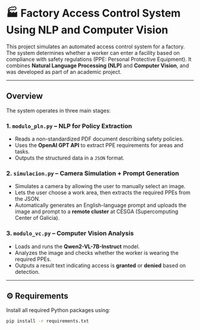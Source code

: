 # 🏭 Factory Access Control System Using NLP and Computer Vision

This project simulates an automated access control system for a factory. The system determines whether a worker can enter a facility based on compliance with safety regulations (PPE: Personal Protective Equipment). It combines **Natural Language Processing (NLP)** and **Computer Vision**, and was developed as part of an academic project.

---

## Overview

The system operates in three main stages:

### 1. `modulo_pln.py` – NLP for Policy Extraction
- Reads a non-standardized PDF document describing safety policies.
- Uses the **OpenAI GPT API** to extract PPE requirements for areas and tasks.
- Outputs the structured data in a `JSON` format.

### 2. `simulacion.py` – Camera Simulation + Prompt Generation
- Simulates a camera by allowing the user to manually select an image.
- Lets the user choose a work area, then extracts the required PPEs from the JSON.
- Automatically generates an English-language prompt and uploads the image and prompt to a **remote cluster** at CESGA (Supercomputing Center of Galicia).

### 3. `modulo_vc.py` – Computer Vision Analysis
- Loads and runs the **Qwen2-VL-7B-Instruct** model.
- Analyzes the image and checks whether the worker is wearing the required PPEs.
- Outputs a result text indicating access is **granted** or **denied** based on detection.

---

## ⚙️ Requirements

Install all required Python packages using:

```bash
pip install -r requirements.txt
